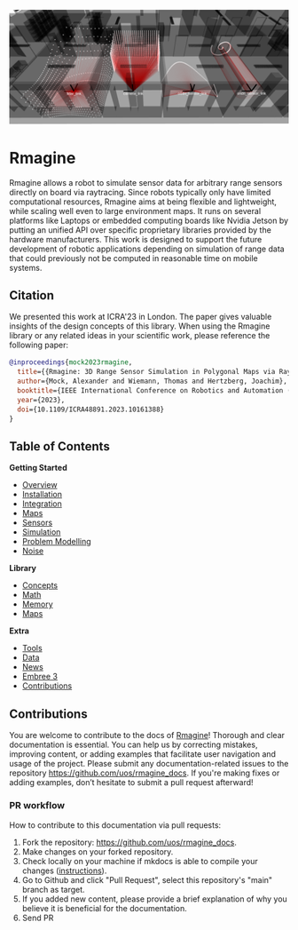 
![rmagine_teaser_image](resources/img/sensor_models_3d.png)
# Rmagine

Rmagine allows a robot to simulate sensor data for arbitrary range sensors directly on board via raytracing. Since robots typically only have limited computational resources, Rmagine aims at being flexible and lightweight, while scaling well even to large environment maps. It runs on several platforms like Laptops or embedded computing boards like Nvidia Jetson by putting an unified API over specific proprietary libraries provided by the hardware manufacturers. This work is designed to support the future development of robotic applications depending on simulation of range data that could previously not be computed in reasonable time on mobile systems.

## Citation

We presented this work at ICRA'23 in London. The paper gives valuable insights of the design concepts of this library.
When using the Rmagine library or any related ideas in your scientific work, please reference the following paper:

```bib
@inproceedings{mock2023rmagine,
  title={{Rmagine: 3D Range Sensor Simulation in Polygonal Maps via Ray Tracing for Embedded Hardware on Mobile Robots}}, 
  author={Mock, Alexander and Wiemann, Thomas and Hertzberg, Joachim},
  booktitle={IEEE International Conference on Robotics and Automation (ICRA)}, 
  year={2023},
  doi={10.1109/ICRA48891.2023.10161388}
}
```

## Table of Contents

**Getting Started**

- [Overview](getting_started/overview)
- [Installation](getting_started/installation)
- [Integration](getting_started/integration)
- [Maps](getting_started/maps)
- [Sensors](getting_started/sensors)
- [Simulation](getting_started/simulation)
- [Problem Modelling](getting_started/problem_modelling)
- [Noise](getting_started/noise)

**Library**

- [Concepts](library/concepts)
- [Math](library/math)
- [Memory](library/memory)
- [Maps](library/maps)

**Extra**

- [Tools](extra/tools)
- [Data](extra/data)
- [News](extra/news)
- [Embree 3](extra/embree3)
- [Contributions](extra/contributions)

## Contributions

You are welcome to contribute to the docs of [Rmagine](https://github.com/uos/rmagine)! Thorough and clear documentation is essential. You can help us by correcting mistakes, improving content, or adding examples that facilitate user navigation and usage of the project. Please submit any documentation-related issues to the repository https://github.com/uos/rmagine_docs. If you're making fixes or adding examples, don’t hesitate to submit a pull request afterward!

### PR workflow

How to contribute to this documentation via pull requests:

1. Fork the repository: https://github.com/uos/rmagine_docs.
2. Make changes on your forked repository.
3. Check locally on your machine if mkdocs is able to compile your changes ([instructions](https://github.com/uos/rmagine_docs)).
4. Go to Github and click "Pull Request", select this repository's "main" branch as target.
5. If you added new content, please provide a brief explanation of why you believe it is beneficial for the documentation.
6. Send PR

